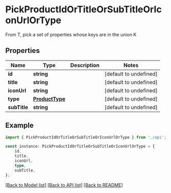 # PickProductIdOrTitleOrSubTitleOrIconUrlOrType

From T, pick a set of properties whose keys are in the union K

## Properties

Name | Type | Description | Notes
------------ | ------------- | ------------- | -------------
**id** | **string** |  | [default to undefined]
**title** | **string** |  | [default to undefined]
**iconUrl** | **string** |  | [default to undefined]
**type** | [**ProductType**](ProductType.md) |  | [default to undefined]
**subTitle** | **string** |  | [default to undefined]

## Example

```typescript
import { PickProductIdOrTitleOrSubTitleOrIconUrlOrType } from './api';

const instance: PickProductIdOrTitleOrSubTitleOrIconUrlOrType = {
    id,
    title,
    iconUrl,
    type,
    subTitle,
};
```

[[Back to Model list]](../README.md#documentation-for-models) [[Back to API list]](../README.md#documentation-for-api-endpoints) [[Back to README]](../README.md)
